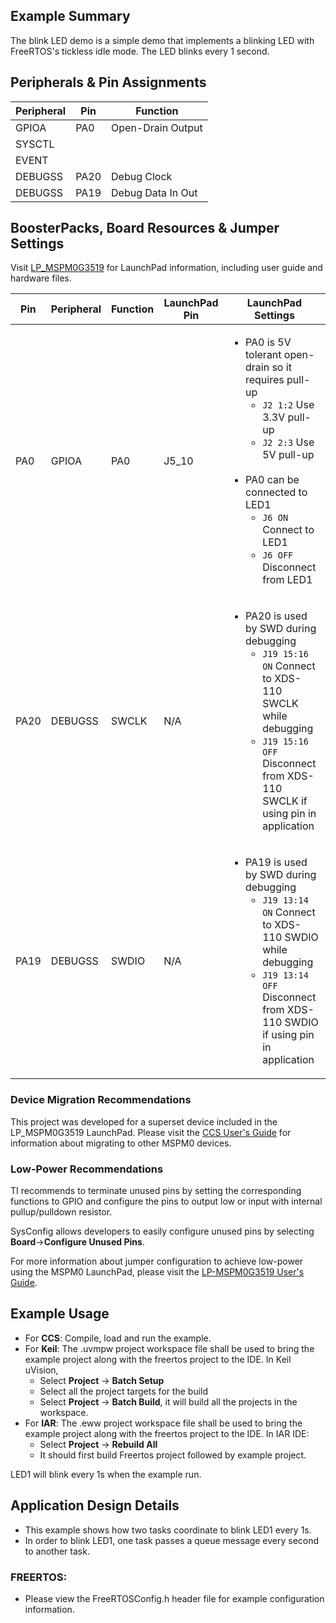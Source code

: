 ## Example Summary

The blink LED demo is a simple demo that implements a blinking LED with
FreeRTOS's tickless idle mode. The LED blinks every 1 second.

## Peripherals & Pin Assignments

| Peripheral | Pin | Function |
| --- | --- | --- |
| GPIOA | PA0 | Open-Drain Output |
| SYSCTL |  |  |
| EVENT |  |  |
| DEBUGSS | PA20 | Debug Clock |
| DEBUGSS | PA19 | Debug Data In Out |

## BoosterPacks, Board Resources & Jumper Settings

Visit [LP_MSPM0G3519](https://www.ti.com/tool/LP-MSPM0G3519) for LaunchPad information, including user guide and hardware files.

| Pin | Peripheral | Function | LaunchPad Pin | LaunchPad Settings |
| --- | --- | --- | --- | --- |
| PA0 | GPIOA | PA0 | J5_10 | <ul><li>PA0 is 5V tolerant open-drain so it requires pull-up<br><ul><li>`J2 1:2` Use 3.3V pull-up<br><li>`J2 2:3` Use 5V pull-up</ul><br><li>PA0 can be connected to LED1<br><ul><li>`J6 ON` Connect to LED1<br><li>`J6 OFF` Disconnect from LED1</ul></ul> |
| PA20 | DEBUGSS | SWCLK | N/A | <ul><li>PA20 is used by SWD during debugging<br><ul><li>`J19 15:16 ON` Connect to XDS-110 SWCLK while debugging<br><li>`J19 15:16 OFF` Disconnect from XDS-110 SWCLK if using pin in application</ul></ul> |
| PA19 | DEBUGSS | SWDIO | N/A | <ul><li>PA19 is used by SWD during debugging<br><ul><li>`J19 13:14 ON` Connect to XDS-110 SWDIO while debugging<br><li>`J19 13:14 OFF` Disconnect from XDS-110 SWDIO if using pin in application</ul></ul> |

### Device Migration Recommendations
This project was developed for a superset device included in the LP_MSPM0G3519 LaunchPad. Please
visit the [CCS User's Guide](https://software-dl.ti.com/msp430/esd/MSPM0-SDK/latest/docs/english/tools/ccs_ide_guide/doc_guide/doc_guide-srcs/ccs_ide_guide.html#manual-migration)
for information about migrating to other MSPM0 devices.

### Low-Power Recommendations
TI recommends to terminate unused pins by setting the corresponding functions to
GPIO and configure the pins to output low or input with internal
pullup/pulldown resistor.

SysConfig allows developers to easily configure unused pins by selecting **Board**→**Configure Unused Pins**.

For more information about jumper configuration to achieve low-power using the
MSPM0 LaunchPad, please visit the [LP-MSPM0G3519 User's Guide](https://www.ti.com/lit/slau947).

## Example Usage

* For **CCS**:
    Compile, load and run the example.
* For **Keil**:
    The .uvmpw project workspace file shall be used to bring the example project along with the freertos project to the IDE.
    In Keil uVision,
    * Select **Project** → **Batch Setup**
    * Select all the project targets for the build
    * Select **Project** → **Batch Build**, it will build all the projects in the workspace.
* For **IAR**:
    The .eww project workspace file shall be used to bring the example project along with the freertos project to the IDE.
    In IAR IDE:
    * Select **Project** → **Rebuild All**
    * It should first build Freertos project followed by example project.

LED1 will blink every 1s when the example run.

## Application Design Details

* This example shows how two tasks coordinate to blink LED1 every 1s.
* In order to blink LED1, one task passes a queue message every second to another task.

### FREERTOS:

* Please view the FreeRTOSConfig.h header file for example configuration information.
